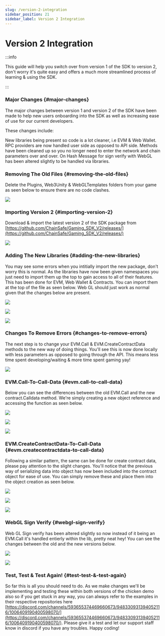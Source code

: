 ```yaml
---
slug: /version-2-integration
sidebar_position: 21
sidebar_label: Version 2 Integration
---
```



# Version 2 Integration

:::info

This guide will help you switch over from version 1 of the SDK to version 2, don't worry it's quite easy and offers a much more streamlined process of learning & using the SDK.

:::

### Major Changes {#major-changes}

The major changes between version 1 and version 2 of the SDK have been made to help new users onboarding into the SDK as well as increasing ease of use for our current developers.

These changes include:

New libraries being present so code is a lot cleaner, i.e EVM & Web Wallet.
RPC providers are now handled user side as opposed to API side.
Methods have been cleaned up so you no longer need to enter the network and chain parameters over and over.
On Hash Message for sign verify with WebGL has been altered slightly to be handled via libraries.

### Removing The Old Files {#removing-the-old-files}

Delete the Plugins, Web3Unity & WebGLTemplates folders from your game as seen below to ensure there are no code clashes.

![](assets\v2\v2DeletePreviousSDKFiles.png)

### Importing Version 2 {#importing-version-2}

Download & import the latest version 2 of the SDK package from [https://github.com/ChainSafe/Gaming_SDK_V2/releases/](https://github.com/ChainSafe/Gaming_SDK_V2/releases/)

![](assets\v2\v2installv2unitypackage.png)

### Adding The New Libraries {#adding-the-new-libraries}

You may see some errors when you intitially import the new package, don't worry this is normal. As the libraries have now been given namespaces you just need to import them up the top to gain access to all of their features. This has been done for EVM, Web Wallet & Contracts. You can import them at the top of the file as seen below. Web GL should just work as normal given that the changes below are present.

![](assets\v2\v2importevmlib.png)

![](assets\v2\v2web3walleterror.png)

![](assets\v2\v2web3walletlibimport.png)


### Changes To Remove Errors {#changes-to-remove-errors}

The next step is to change your EVM.Call & EVM.CreateContractData methods to the new way of doing things. You'll see this is now done locally with less parameters as opposed to going through the API. This means less time spent developing/waiting & more time spent gaming yay!

![](assets\v2\v2InstallErrors.png)

### EVM.Call-To-Call-Data {#evm.call-to-call-data}

Below you can see the differences between the old EVM.Call and the new contract.Calldata method. We're simply creating a new object reference and accessing the function as seen below.

![](assets\v2\v2importcontractslib.png)

![](assets\v2\v2evmcallold.png)

![](assets\v2\v2evmcallnew.png)

### EVM.CreateContractData-To-Call-Data {#evm.createcontractdata-to-call-data}

Following a similar pattern, the same can be done for create contract data, please pay attention to the slight changes. You'll notice that the previous way of serializing data into object has now been included into the contract object for ease of use. You can simply remove these and place them into the object creation as seen below.

![](assets\v2\v2importcontractslib.png)

![](assets\v2\v2createcontractdataold.png)

![](assets\v2\v2createcontractdatanew.png)

### WebGL Sign Verify {#webgl-sign-verify}

Web GL Sign verify has been altered slightly so now instead of it being an EVM.Call it's handled entierly within the lib, pretty neat hey! You can see the changes between the old and the new versions below.

![](assets\v2\v2webglsignverifyold.png)

![](assets\v2\v2webglsignverifynew.png)

### Test, Test & Test Again! {#test-test-&-test-again}
So far this is all you should need to do. As we make changes we'll be implementing and testing these within both versions of the chicken demo also so if you get stuck in any way, you can always refer to the examples in their respective repositories here [https://discord.com/channels/593655374469660673/948330931394052116/1006409190400598070/](https://discord.com/channels/593655374469660673/948330931394052116/1006409190400598070/). Please give it a test and let our support staff know in discord if you have any troubles. Happy coding!